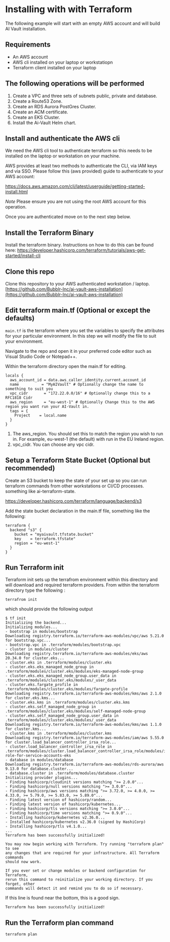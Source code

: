 # 


# Installing with with Terraform
The following example will start with an empty AWS account and will build AI Vault installation.

## Requirements
- An AWS account
- AWS cli installed on your laptop or workstatiopn
- Terraform client installed on your laptop

## The following operations will be performed
1. Create a VPC and three sets of subnets public, private and database.
2. Create a Route53 Zone.
3. Create an RDS Aurora PostGres Cluster.
4. Create an ACM certificate.
5. Create an EKS Cluster.
6. Install the Ai-Vault Helm chart.


## Install and authenticate the AWS cli
We need the AWS cli tool to authenticate terraform so this needs to be installed on the laptop or workstation on your machine.

AWS provides at least two methods to authenticate the CLI, via IAM keys and via SSO. Please follow this (aws provided) guide to authenticate to your AWS account:

https://docs.aws.amazon.com/cli/latest/userguide/getting-started-install.html

_Note_ Please ensure you are not using the root AWS account for this operation.

Once you are authenticated move on to the next step below.

## Install the Terraform Binary
Install the terraform binary.  Instructions on how to do this can be found here:
https://developer.hashicorp.com/terraform/tutorials/aws-get-started/install-cli

## Clone this repo
Clone this repository to your AWS authenticated workstation / laptop.
[https://github.com/Bubblr-Inc/ai-vault-aws-installation](https://github.com/Bubblr-Inc/ai-vault-aws-installation)

## Edit terraform main.tf (Optional or except the defaults)
`main.tf` is the terraform where you set the variables to specify the attributes for your particular environment. In this step we will modify the file to suit your environment.

Navigate to the repo and open it in your preferred code editor such as Visual Studio Code or Notepad++.

Within the terraform directory open the main.tf for editing.

```
locals {
  aws_account_id = data.aws_caller_identity.current.account_id 
  name          = "MyAIVault" # Optionally change the name to something to suit you
  vpc_cidr       = "172.22.0.0/16" # Optionally change this to a RFC1818 Cidr
  aws_region     = "eu-west-1" # Optionally Change this to the AWS region you want run your AI-Vault in.
  tags = {
    Project    = local.name
  }
}
```



1. The aws_region. You should set this to match the region you wish to run in. For example, eu-west-1 (the default) with run in the EU Ireland region.
2. vpc_cidr. You can choose any vpc cidr.
   
## Setup a Terraform State Bucket (Optional but recommended)
Create an S3 bucket to keep the state of your set up so you can run terraform commands from other workstations or CI/CD processes.
something like ai-terraform-state.  

https://developer.hashicorp.com/terraform/language/backend/s3

Add the state bucket declaration in the main.tf file, something like the following:
```
terraform {
  backend "s3" {
    bucket = "myaivault.tfstate.bucket"
    key    = terraform.tfstate"
    region = "eu-west-1"
  }
}
```

## Run Terraform init
Terraform init sets up the terrafrom environment within this directory and will download and required terraform providers.
From within the terraform directory type the following :
```
terrafrom init
```
which should provide the following output
```
$ tf init
Initializing the backend...
Initializing modules...
- bootstrap in modules/bootstrap
Downloading registry.terraform.io/terraform-aws-modules/vpc/aws 5.21.0 for bootstrap.vpc...
- bootstrap.vpc in .terraform/modules/bootstrap.vpc
- cluster in modules/cluster
Downloading registry.terraform.io/terraform-aws-modules/eks/aws 20.34.0 for cluster.eks...
- cluster.eks in .terraform/modules/cluster.eks
- cluster.eks.eks_managed_node_group in .terraform/modules/cluster.eks/modules/eks-managed-node-group
- cluster.eks.eks_managed_node_group.user_data in .terraform/modules/cluster.eks/modules/_user_data
- cluster.eks.fargate_profile in .terraform/modules/cluster.eks/modules/fargate-profile
Downloading registry.terraform.io/terraform-aws-modules/kms/aws 2.1.0 for cluster.eks.kms...
- cluster.eks.kms in .terraform/modules/cluster.eks.kms
- cluster.eks.self_managed_node_group in .terraform/modules/cluster.eks/modules/self-managed-node-group
- cluster.eks.self_managed_node_group.user_data in .terraform/modules/cluster.eks/modules/_user_data
Downloading registry.terraform.io/terraform-aws-modules/kms/aws 1.1.0 for cluster.kms...
- cluster.kms in .terraform/modules/cluster.kms
Downloading registry.terraform.io/terraform-aws-modules/iam/aws 5.55.0 for cluster.load_balancer_controller_irsa_role...
- cluster.load_balancer_controller_irsa_role in .terraform/modules/cluster.load_balancer_controller_irsa_role/modules/iam-role-for-service-accounts-eks
- database in modules/database
Downloading registry.terraform.io/terraform-aws-modules/rds-aurora/aws 9.13.0 for database.cluster...
- database.cluster in .terraform/modules/database.cluster
Initializing provider plugins...
- Finding hashicorp/cloudinit versions matching ">= 2.0.0"...
- Finding hashicorp/null versions matching ">= 3.0.0"...
- Finding hashicorp/aws versions matching ">= 3.72.0, >= 4.0.0, >= 4.33.0, >= 5.79.0, >= 5.83.0, >= 5.89.0"...
- Finding latest version of hashicorp/random...
- Finding latest version of hashicorp/kubernetes...
- Finding hashicorp/tls versions matching ">= 3.0.0"...
- Finding hashicorp/time versions matching ">= 0.9.0"...
- Installing hashicorp/kubernetes v2.36.0...
- Installed hashicorp/kubernetes v2.36.0 (signed by HashiCorp)
- Installing hashicorp/tls v4.1.0...
...
Terraform has been successfully initialized!

You may now begin working with Terraform. Try running "terraform plan" to see
any changes that are required for your infrastructure. All Terraform commands
should now work.

If you ever set or change modules or backend configuration for Terraform,
rerun this command to reinitialize your working directory. If you forget, other
commands will detect it and remind you to do so if necessary.
```
If this line is found near the bottom, this is a good sign.
```
Terraform has been successfully initialized!

```
## Run the Terraform plan command
```
terraform plan
```
